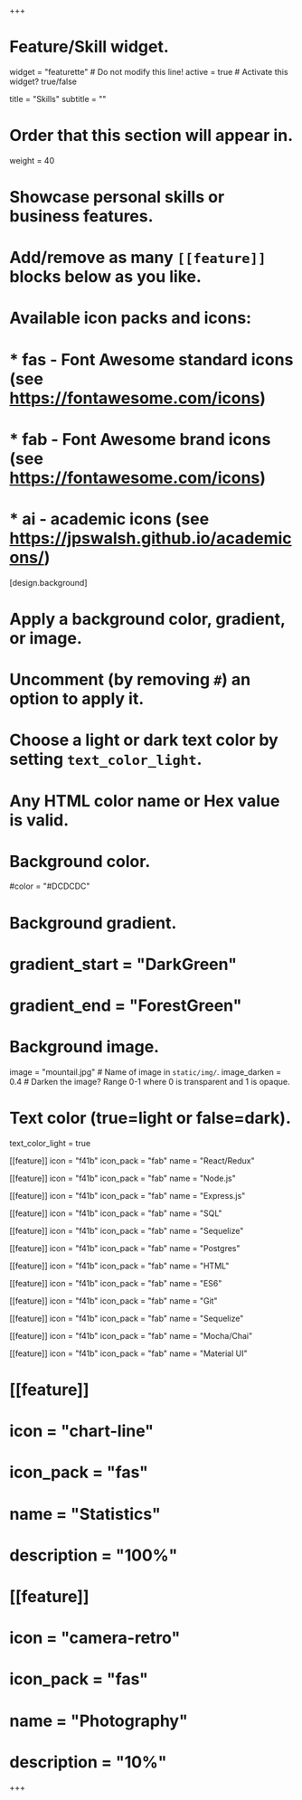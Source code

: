 +++
# Feature/Skill widget.
widget = "featurette"  # Do not modify this line!
active = true  # Activate this widget? true/false

title = "Skills"
subtitle = ""

# Order that this section will appear in.
weight = 40

# Showcase personal skills or business features.
#
# Add/remove as many `[[feature]]` blocks below as you like.
#
# Available icon packs and icons:
# * fas - Font Awesome standard icons (see https://fontawesome.com/icons)
# * fab - Font Awesome brand icons (see https://fontawesome.com/icons)
# * ai - academic icons (see https://jpswalsh.github.io/academicons/)

[design.background]
  # Apply a background color, gradient, or image.
  #   Uncomment (by removing `#`) an option to apply it.
  #   Choose a light or dark text color by setting `text_color_light`.
  #   Any HTML color name or Hex value is valid.

  # Background color.
   #color = "#DCDCDC"

  # Background gradient.
  # gradient_start = "DarkGreen"
  # gradient_end = "ForestGreen"

  # Background image.
  image = "mountail.jpg"  # Name of image in `static/img/`.
  image_darken = 0.4  # Darken the image? Range 0-1 where 0 is transparent and 1 is opaque.

  # Text color (true=light or false=dark).
  text_color_light = true


[[feature]]
  icon = "f41b"
  icon_pack = "fab"
  name = "React/Redux"

  [[feature]]
  icon = "f41b"
  icon_pack = "fab"
  name = "Node.js"

  [[feature]]
  icon = "f41b"
  icon_pack = "fab"
  name = "Express.js"

 [[feature]]
  icon = "f41b"
  icon_pack = "fab"
  name = "SQL"

  [[feature]]
  icon = "f41b"
  icon_pack = "fab"
  name = "Sequelize"

  [[feature]]
  icon = "f41b"
  icon_pack = "fab"
  name = "Postgres"

  [[feature]]
  icon = "f41b"
  icon_pack = "fab"
  name = "HTML"

  [[feature]]
  icon = "f41b"
  icon_pack = "fab"
  name = "ES6"

  [[feature]]
  icon = "f41b"
  icon_pack = "fab"
  name = "Git"

  [[feature]]
  icon = "f41b"
  icon_pack = "fab"
  name = "Sequelize"

  [[feature]]
  icon = "f41b"
  icon_pack = "fab"
  name = "Mocha/Chai"

  [[feature]]
  icon = "f41b"
  icon_pack = "fab"
  name = "Material UI"

# [[feature]]
  # icon = "chart-line"
  # icon_pack = "fas"
  # name = "Statistics"
  # description = "100%"

# [[feature]]
  # icon = "camera-retro"
  # icon_pack = "fas"
  # name = "Photography"
  # description = "10%"

+++
